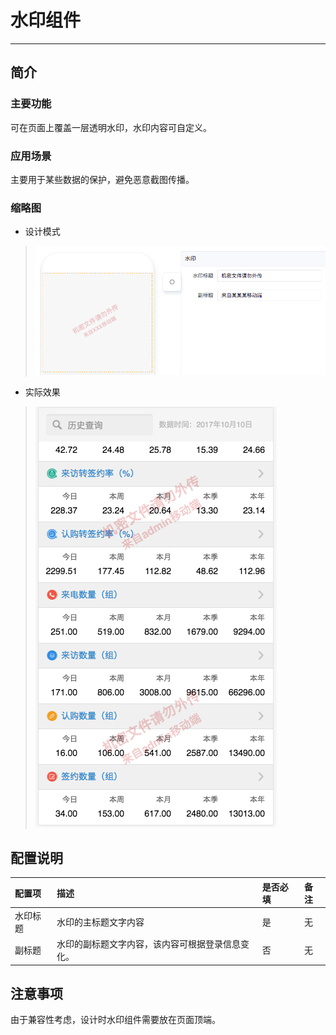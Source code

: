 # 水印组件

---

## 简介

### 主要功能

可在页面上覆盖一层透明水印，水印内容可自定义。

### 应用场景

主要用于某些数据的保护，避免恶意截图传播。

### 缩略图
- 设计模式

> ![](./images/water-mark-1.png)

- 实际效果

> ![](./images/water-mark-2.png)

## 配置说明

| 配置项 | 描述 | 是否必填 | 备注 |
| :--- | :--- | :--- | :--- |
| 水印标题 | 水印的主标题文字内容 | 是 | 无 |
| 副标题 | 水印的副标题文字内容，该内容可根据登录信息变化。 | 否 | 无 |

## 注意事项

由于兼容性考虑，设计时水印组件需要放在页面顶端。


